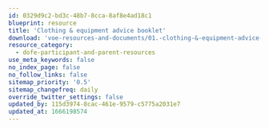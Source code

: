 ```yaml
---
id: 0329d9c2-bd3c-48b7-8cca-8af8e4ad18c1
blueprint: resource
title: 'Clothing & equipment advice booklet'
download: 'voe-resources-and-documents/01.-clothing-&-equipment-advice-booklet.pdf'
resource_category:
  - dofe-participant-and-parent-resources
use_meta_keywords: false
no_index_page: false
no_follow_links: false
sitemap_priority: '0.5'
sitemap_changefreq: daily
override_twitter_settings: false
updated_by: 115d3974-8cac-461e-9579-c5775a2031e7
updated_at: 1666198574
---
```

